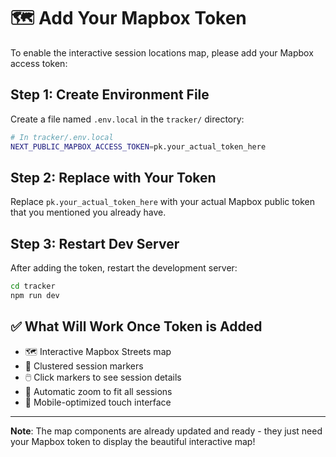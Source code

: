 # 🗺️ Add Your Mapbox Token

To enable the interactive session locations map, please add your Mapbox access token:

## Step 1: Create Environment File
Create a file named `.env.local` in the `tracker/` directory:

```bash
# In tracker/.env.local
NEXT_PUBLIC_MAPBOX_ACCESS_TOKEN=pk.your_actual_token_here
```

## Step 2: Replace with Your Token
Replace `pk.your_actual_token_here` with your actual Mapbox public token that you mentioned you already have.

## Step 3: Restart Dev Server
After adding the token, restart the development server:

```bash
cd tracker
npm run dev
```

## ✅ What Will Work Once Token is Added
- 🗺️ Interactive Mapbox Streets map 
- 📍 Clustered session markers
- 🖱️ Click markers to see session details
- 📏 Automatic zoom to fit all sessions
- 📱 Mobile-optimized touch interface

---

**Note**: The map components are already updated and ready - they just need your Mapbox token to display the beautiful interactive map!
